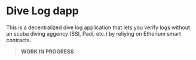 # Dive Log dapp

This is a decentralized dive log application that lets you verify logs without an scuba diving aggency (SSI, Padi, etc.) by reliying on Etherium smart contracts. 

> **WORK IN PROGRESS**
